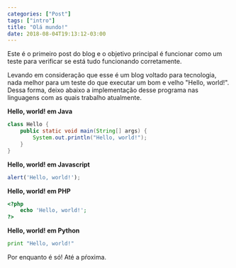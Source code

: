 ```yaml
---
categories: ["Post"]
tags: ["intro"]
title: "Olá mundo!"
date: 2018-08-04T19:13:12-03:00
---
```


Este é o primeiro post do blog e o objetivo principal é funcionar como um teste para verificar se está tudo funcionando corretamente.

Levando em consideração que esse é um blog voltado para tecnologia, nada melhor para um teste do que executar um bom e velho "Hello, world!". Dessa forma, deixo abaixo a implementação desse programa nas linguagens com as quais trabalho atualmente.

**Hello, world! em Java**
```java
class Hello {
    public static void main(String[] args) {
        System.out.println("Hello, world!");
    }
}
```

**Hello, world! em Javascript**
```javascript
alert('Hello, world!');
```

**Hello, world! em PHP**
```php
<?php
    echo 'Hello, world!';
?>
```

**Hello, world! em Python**
```python
print "Hello, world!"
```

Por enquanto é só! Até a pŕoxima.

